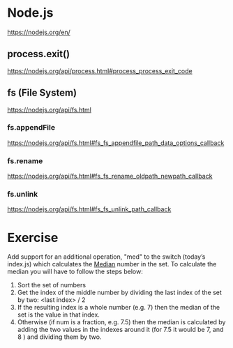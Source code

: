 # Node.js

https://nodejs.org/en/

## process.exit()

https://nodejs.org/api/process.html#process_process_exit_code

## fs (File System)

https://nodejs.org/api/fs.html

### fs.appendFile

https://nodejs.org/api/fs.html#fs_fs_appendfile_path_data_options_callback

### fs.rename

https://nodejs.org/api/fs.html#fs_fs_rename_oldpath_newpath_callback

### fs.unlink

https://nodejs.org/api/fs.html#fs_fs_unlink_path_callback

# Exercise

Add support for an additional operation, "med" to the switch (today’s index.js) 
which calculates the [Median](https://en.wikipedia.org/wiki/Median) number in the set.
To calculate the median you will have to follow the steps below:
1. Sort the set of numbers
2. Get the index of the middle number by dividing the last index of the set by two: \<last index> / 2
3. If the resulting index is a whole number (e.g. 7) then the median of the set is the value in that index.
4. Otherwise (if num is a fraction, e.g. 7.5) then the median is calculated
by adding the two values in the indexes around it (for 7.5 it would be 7, and 8 ) and dividing them by two.